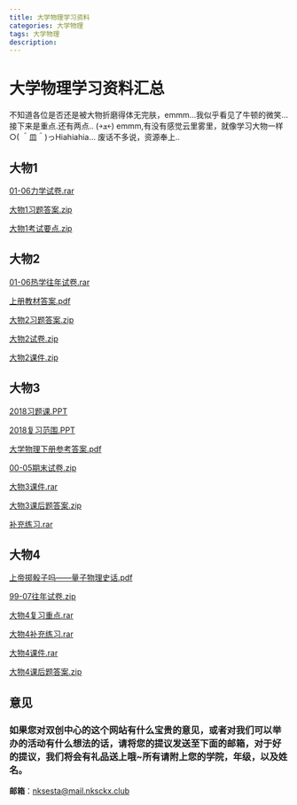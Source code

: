 ```yaml
---
title: 大学物理学习资料
categories: 大学物理
tags: 大学物理
description: 
---
```


# 大学物理学习资料汇总

不知道各位是否还是被大物折磨得体无完肤，emmm…我似乎看见了牛顿的微笑…
接下来是重点.还有两点.. (￫ܫ￩)
emmm,有没有感觉云里雾里，就像学习大物一样○( ＾皿＾)っHiahiahia…
废话不多说，资源奉上..

<!--more-->


## 大物1

[01-06力学试卷.rar](https://raw.githubusercontent.com/nksckx/daxuewuli/master/01-06力学试卷.rar)

[大物1习题答案.zip](https://raw.githubusercontent.com/nksckx/daxuewuli/master/大物1习题答案.zip)

[大物1考试要点.zip](https://raw.githubusercontent.com/nksckx/daxuewuli/master/大物1考试要点.zip)


## 大物2

[01-06热学往年试卷.rar](https://raw.githubusercontent.com/nksckx/daxuewuli/master/01-06热学往年试卷.rar)

[上册教材答案.pdf](https://raw.githubusercontent.com/nksckx/daxuewuli/master/上册教材答案.pdf)

[大物2习题答案.zip](https://raw.githubusercontent.com/nksckx/daxuewuli/master/大物2习题答案.zip)

[大物2试卷.zip](https://raw.githubusercontent.com/nksckx/daxuewuli/master/大物2试卷.zip)

[大物2课件.zip](https://raw.githubusercontent.com/nksckx/daxuewuli/master/大物2课件.zip)

## 大物3

[2018习题课.PPT](https://raw.githubusercontent.com/nksckx/daxuewuli/master/2018习题课.PPT)

[2018复习范围.PPT](https://raw.githubusercontent.com/nksckx/daxuewuli/master/2018复习范围.PPT)

[大学物理下册参考答案.pdf](https://raw.githubusercontent.com/nksckx/daxuewuli/master/大学物理下册参考答案.pdf)


[00-05期末试卷.zip](https://raw.githubusercontent.com/nksckx/daxuewuli/master/大物3%2000-05期末试卷.zip)

[大物3课件.rar](https://raw.githubusercontent.com/nksckx/daxuewuli/master/大物3课件.rar)

[大物3课后题答案.zip](https://raw.githubusercontent.com/nksckx/daxuewuli/master/大物3课后题答案.zip)

[补充练习.rar](https://raw.githubusercontent.com/nksckx/daxuewuli/master/补充练习.rar)

## 大物4

[上帝掷骰子吗——量子物理史话.pdf](https://raw.githubusercontent.com/nksckx/daxuewuli/master/上帝掷骰子吗——量子物理史话.pdf)

[99-07往年试卷.zip](https://raw.githubusercontent.com/nksckx/daxuewuli/master/大物4%99-07往年试卷.zip)

[大物4复习重点.rar](https://raw.githubusercontent.com/nksckx/daxuewuli/master/大物4复习重点.rar)

[大物4补充练习.rar](https://raw.githubusercontent.com/nksckx/daxuewuli/master/大物4补充练习.rar)

[大物4课件.rar](https://raw.githubusercontent.com/nksckx/daxuewuli/master/大物4课件.rar)

[大物4课后题答案.zip](https://raw.githubusercontent.com/nksckx/daxuewuli/master/大物4课后题答案.zip)

## 意见

### 如果您对双创中心的这个网站有什么宝贵的意见，或者对我们可以举办的活动有什么想法的话，请将您的提议发送至下面的邮箱，对于好的提议，我们将会有礼品送上哦~所有请附上您的学院，年级，以及姓名。

**邮箱**：nksesta@mail.nksckx.club
